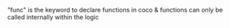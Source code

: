 "func" is the keyword to declare functions in coco & functions can only be called internally within the logic
